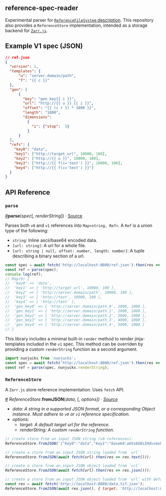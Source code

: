 ## reference-spec-reader

Experimental parser for [`ReferenceFileSystem` description](https://github.com/intake/fsspec-reference-maker).
This repository also provides a `ReferenceStore` implementation, intended as a storage backend for
[`Zarr.js`](https://github.com/gzuidhof/zarr.js).

## Example V1 spec (JSON)

```json
// ref.json
{
  "version": 1,
  "templates": {
      "u": "server.domain/path",
      "f": "{{ c }}"
  },
  "gen": [
      {
        "key": "gen_key{{ i }}",
        "url": "http://{{ u }}_{{ i }}",
        "offset": "{{ (i + 1) * 1000 }}",
        "length": "1000",
        "dimensions": 
          {
            "i": {"stop":  5}
          }
      }   
  ],
  "refs": {
    "key0": "data",
    "key1": ["http://target_url", 10000, 100],
    "key2": ["http://{{ u }}", 10000, 100],
    "key3": ["http://{{ f(c='text') }}", 10000, 100],
    "key4": ["http://{{ f(c='text') }}"]
  }
}
```

## API Reference

### `parse`

<a name="parse" href="#parse">#</a><b>parse</b>(<i>spec</i>[, <i>renderString</i>]) · [Source](https://github.com/manzt/reference-spec-reader/blob/master/src/parse.js)

Parses both `v0` and `v1` references into `Map<string, Ref>`. A `Ref` is a union type of the following:

- `string`: Inline ascii/base64 encoded data.
- `[url: string]`: A url for a whole file.
- `[url: string | null, offset: number, length: number]`: A tuple describing a binary section of a url.

```javascript
const spec = await fetch('http://localhost:8080/ref.json').then(res => res.json());
const ref = parse(spec);
console.log(ref);
// Map(9) {
//  'key0' => 'data',
//  'key1' => [ 'http://target_url', 10000, 100 ],
//  'key2' => [ 'http://server.domain/path', 10000, 100 ],
//  'key3' => [ 'http://text', 10000, 100 ],
//  'key4' => [ 'http://text' ],
//  'gen_key0' => [ 'http://server.domain/path_0', 1000, 1000 ],
//  'gen_key1' => [ 'http://server.domain/path_1', 2000, 1000 ],
//  'gen_key2' => [ 'http://server.domain/path_2', 3000, 1000 ],
//  'gen_key3' => [ 'http://server.domain/path_3', 4000, 1000 ],
//  'gen_key4' => [ 'http://server.domain/path_4', 5000, 1000 ]
// }
```

This library includes a minimal built-in `render` method to render jinja-templates included in the `v1` spec. 
This method can be overriden by providing a custom `renderString` function as a second argument.

```javascript
import nunjucks from 'nunjucks';
const spec = await fetch('http://localhost:8080/ref.json').then(res => res.json());
const ref = parse(spec, nunjucks.renderString);
```

### `ReferenceStore`

A `Zarr.js` store reference implementation. Uses `fetch` API.

<a name="fromJSON" href="#fromJSON">#</a>
<em>ReferenceStore</em>.<b>fromJSON</b>(<i>data</i>, [, <i>options<i>]) · [Source](https://github.com/manzt/reference-spec-reader/blob/master/src/store.js)

* *data*: A string in a supported JSON format, or a corresponding Object instance. Must adhere to `v0` or `v1` reference specification.
* *options*:
  * *target*: A default target url for the reference.
  * *renderString*: A custom `renderString` function.

```javascript
// create store from an input JSON string (v0 references).
ReferenceStore.fromJSON(`{"key0":"data","key1":"base64:aGVsbG8sIHdvcmxk"}`);
```

```javascript
// create a store from an input JSON string loaded from `url`
ReferenceStore.fromJSON(await fetch(url).then(res => res.text()));
```

```javascript
// create a store from an input JSON object loaded from `url`
ReferenceStore.fromJSON(await fetch(url).then(res => res.json()));
```

```javascript
// create a store from an input JSON object loaded from `url` with default binary target
const res = await fetch('http://localhost:8080/data.tif.json');
ReferenceStore.fromJSON(await res.json(), { target: 'http://localhost:8080/data.tif' });
```
